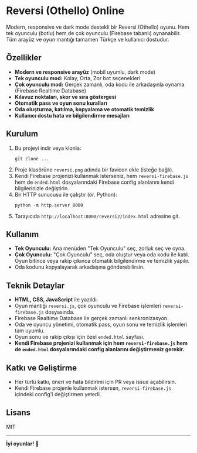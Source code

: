# Reversi (Othello) Online

Modern, responsive ve dark mode destekli bir Reversi (Othello) oyunu. Hem tek oyunculu (botlu) hem de çok oyunculu (Firebase tabanlı) oynanabilir. Tüm arayüz ve oyun mantığı tamamen Türkçe ve kullanıcı dostudur.

## Özellikler
- **Modern ve responsive arayüz** (mobil uyumlu, dark mode)
- **Tek oyunculu mod:** Kolay, Orta, Zor bot seçenekleri
- **Çok oyunculu mod:** Gerçek zamanlı, oda kodu ile arkadaşınla oynama (Firebase Realtime Database)
- **Kılavuz noktaları, skor ve sıra göstergesi**
- **Otomatik pass ve oyun sonu kuralları**
- **Oda oluşturma, katılma, kopyalama ve otomatik temizlik**
- **Kullanıcı dostu hata ve bilgilendirme mesajları**

## Kurulum
1. Bu projeyi indir veya klonla:
   ```
   git clone ...
   ```
2. Proje klasörüne `reversi.png` adında bir favicon ekle (isteğe bağlı).
3. Kendi Firebase projenizi kullanmak isterseniz, hem `reversi-firebase.js` hem de `ended.html` dosyalarındaki Firebase config alanlarını kendi bilgilerinizle değiştirin.
4. Bir HTTP sunucusu ile çalıştır (ör. Python):
   ```
   python -m http.server 8000
   ```
5. Tarayıcıda `http://localhost:8000/reversi2/index.html` adresine git.

## Kullanım
- **Tek Oyunculu:** Ana menüden "Tek Oyunculu" seç, zorluk seç ve oyna.
- **Çok Oyunculu:** "Çok Oyunculu" seç, oda oluştur veya oda kodu ile katıl. Oyun bitince veya rakip çıkınca otomatik bilgilendirme ve temizlik yapılır.
- Oda kodunu kopyalayarak arkadaşına gönderebilirsin.

## Teknik Detaylar
- **HTML, CSS, JavaScript** ile yazıldı.
- Oyun mantığı `reversi.js`, çok oyunculu ve Firebase işlemleri `reversi-firebase.js` dosyasında.
- Firebase Realtime Database ile gerçek zamanlı senkronizasyon.
- Oda ve oyuncu yönetimi, otomatik pass, oyun sonu ve temizlik işlemleri tam uyumlu.
- Oyun sonu ve rakip çıkışı için özel `ended.html` sayfası.
- **Kendi Firebase projenizi kullanmak için hem `reversi-firebase.js` hem de `ended.html` dosyalarındaki config alanlarını değiştirmeniz gerekir.**

## Katkı ve Geliştirme
- Her türlü katkı, öneri ve hata bildirimi için PR veya issue açabilirsin.
- Kendi Firebase projenle kullanmak istersen, `reversi-firebase.js` içindeki config'i değiştirmen yeterli.

## Lisans
MIT

---

**İyi oyunlar!** 🎲 